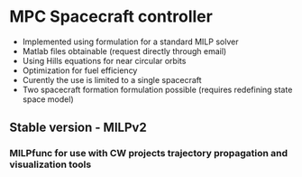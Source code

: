 # MPC Spacecraft controller

* Implemented using formulation for a standard MILP solver
* Matlab files obtainable (request directly through email)
* Using Hills equations for near circular orbits
* Optimization for fuel efficiency
* Curently the use is limited to a single spacecraft
* Two spacecraft formation formulation possible (requires redefining state space model)

## Stable version - MILPv2
### MILPfunc for use with CW projects trajectory propagation and visualization tools
